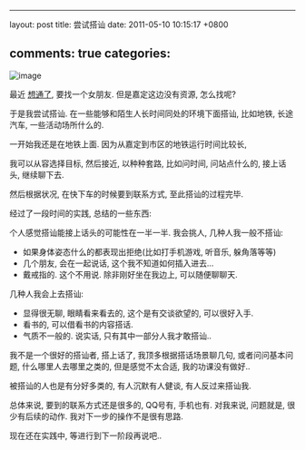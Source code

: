 
---
layout: post
title: 尝试搭讪
date: 2011-05-10 10:15:17 +0800

comments: true
categories: 
---

![image](http://sh.sinaimg.cn/cr/2009/0617/2966953087.jpg)

最近
[想通了](http://www.google.com/search?sourceid=chrome&ie=UTF-8&q=%E6%83%B3%E9%80%9A%E4%BA%86+%E6%83%B3%E5%BC%80%E4%BA%86),
要找一个女朋友. 但是嘉定这边没有资源, 怎么找呢?

于是我尝试搭讪. 在一些能够和陌生人长时间同处的环境下面搭讪, 比如地铁,
长途汽车, 一些活动场所什么的.

一开始我还是在地铁上面. 因为从嘉定到市区的地铁运行时间比较长,

我可以从容选择目标, 然后接近, 以种种套路, 比如问时间, 问站点什么的,
接上话头, 继续聊下去.

然后根据状况, 在快下车的时候要到联系方式, 至此搭讪的过程完毕.

经过了一段时间的实践, 总结的一些东西:

个人感觉搭讪能接上话头的可能性在一半一半. 我会挑人, 几种人我一般不搭讪:

-   如果身体姿态什么的都表现出拒绝(比如打手机游戏, 听音乐, 躲角落等等)
-   几个朋友, 会在一起说话, 这个我不知道如何插入进去...
-   戴戒指的. 这个不用说. 除非刚好坐在我边上, 可以随便聊聊天.

几种人我会上去搭讪:

-   显得很无聊, 眼睛看来看去的, 这个是有交谈欲望的, 可以很好入手.
-   看书的, 可以借看书的内容搭话.
-   气质不一般的. 说实话, 只有其中一部分人我才敢搭讪..

我不是一个很好的搭讪者, 搭上话了, 我顶多根据搭话场景聊几句,
或者问问基本问题, 什么哪里人去哪里之类的, 但是感觉不太合适,
我的功课没有做好..

被搭讪的人也是有分好多类的, 有人沉默有人健谈, 有人反过来搭讪我.

总体来说, 要到的联系方式还是很多的, QQ号有, 手机也有. 对我来说,
问题就是, 很少有后续的动作. 我对下一步的操作不是很有思路.

现在还在实践中, 等进行到下一阶段再说吧..